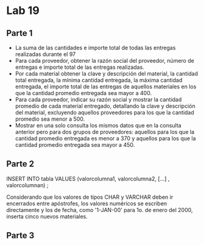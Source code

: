 # Lab 19

## Parte 1

- La suma de las cantidades e importe total de todas las entregas realizadas durante el 97
- Para cada proveedor, obtener la razón social del proveedor, número de entregas e importe total de las entregas realizadas.
- Por cada material obtener la clave y descripción del material, la cantidad total entregada, la mínima cantidad entregada, la máxima cantidad entregada, el importe total de las entregas de aquellos materiales en los que la cantidad promedio entregada sea mayor a 400.
- Para cada proveedor, indicar su razón social y mostrar la cantidad promedio de cada material entregado, detallando la clave y descripción del material, excluyendo aquellos proveedores para los que la cantidad promedio sea menor a 500.
- Mostrar en una solo consulta los mismos datos que en la consulta anterior pero para dos grupos de proveedores: aquellos para los que la cantidad promedio entregada es menor a 370 y aquellos para los que la cantidad promedio entregada sea mayor a 450. 

## Parte 2

INSERT INTO tabla VALUES (valorcolumna1, valorcolumna2, [...] , valorcolumnan) ;

Considerando que los valores de tipos CHAR y VARCHAR deben ir encerrados entre apóstrofes, los valores numéricos se escriben directamente y los de fecha, como '1-JAN-00' para 1o. de enero del 2000, inserta cinco nuevos materiales. 

## Parte 3